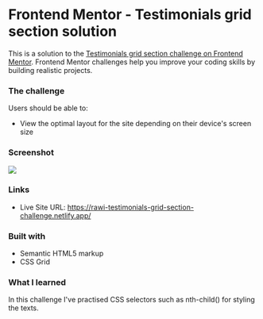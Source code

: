 # Frontend Mentor - Testimonials grid section solution

This is a solution to the [Testimonials grid section challenge on Frontend Mentor](https://www.frontendmentor.io/challenges/testimonials-grid-section-Nnw6J7Un7). Frontend Mentor challenges help you improve your coding skills by building realistic projects. 


### The challenge

Users should be able to:

- View the optimal layout for the site depending on their device's screen size

### Screenshot

![](https://i.ibb.co/RTBPdD2/Screenshot-2022-01-04-at-19-54-11.png)

### Links

- Live Site URL: https://rawi-testimonials-grid-section-challenge.netlify.app/

### Built with

- Semantic HTML5 markup
- CSS Grid


### What I learned

In this challenge I've practised CSS selectors such as nth-child() for styling the texts.


